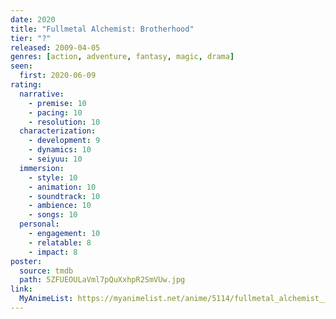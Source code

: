 ```yaml
---
date: 2020
title: "Fullmetal Alchemist: Brotherhood"
tier: "?"
released: 2009-04-05
genres: [action, adventure, fantasy, magic, drama]
seen:
  first: 2020-06-09
rating:
  narrative:
    - premise: 10
    - pacing: 10
    - resolution: 10
  characterization:
    - development: 9
    - dynamics: 10
    - seiyuu: 10
  immersion:
    - style: 10
    - animation: 10
    - soundtrack: 10
    - ambience: 10
    - songs: 10
  personal:
    - engagement: 10
    - relatable: 8
    - impact: 8
poster:
  source: tmdb
  path: 5ZFUEOULaVml7pQuXxhpR2SmVUw.jpg
link:
  MyAnimeList: https://myanimelist.net/anime/5114/fullmetal_alchemist__brotherhood/
---
```

